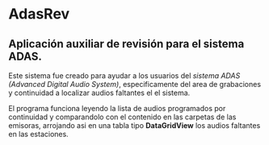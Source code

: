 # AdasRev
## Aplicación auxiliar de revisión para el sistema ADAS.

Este sistema fue creado para ayudar a los usuarios del *sistema ADAS (Advanced Digital Audio System)*, especificamente del area de grabaciones y continuidad a localizar audios faltantes el el sistema.

El programa funciona leyendo la lista de audios programados por continuidad y comparandolo con el contenido en las carpetas de las emisoras, arrojando asi en una tabla tipo **DataGridView** los audios faltantes en las estaciones.
